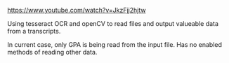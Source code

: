 https://www.youtube.com/watch?v=JkzFjj2hjtw 

Using tesseract OCR and openCV to read files and output valueable data from a transcripts. 

In current case, only GPA is being read from the input file. Has no enabled methods of reading other data. 